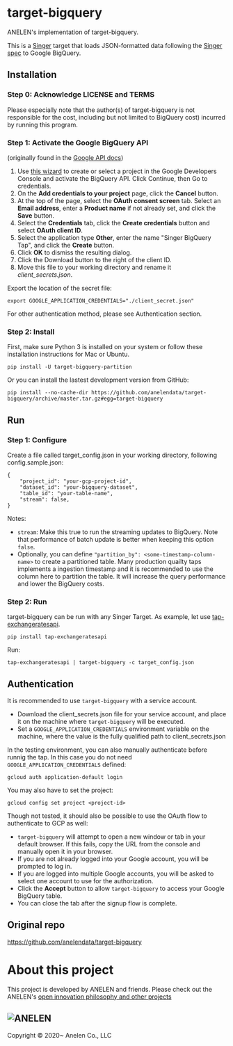 # target-bigquery

ANELEN's implementation of target-bigquery.

This is a [Singer](https://singer.io) target that loads JSON-formatted data
following the [Singer spec](https://github.com/singer-io/getting-started/blob/master/SPEC.md)
to Google BigQuery.

## Installation

### Step 0: Acknowledge LICENSE and TERMS

Please especially note that the author(s) of target-bigquery is not responsible
for the cost, including but not limited to BigQuery cost) incurred by running
this program.

### Step 1: Activate the Google BigQuery API

(originally found in the [Google API docs](https://googlecloudplatform.github.io/google-cloud-python/latest/bigquery/usage.html))

 1. Use [this wizard](https://console.developers.google.com/start/api?id=bigquery-json.googleapis.com) to create or select a project in the Google Developers Console and activate the BigQuery API. Click Continue, then Go to credentials.
 2. On the **Add credentials to your project** page, click the **Cancel** button.
 3. At the top of the page, select the **OAuth consent screen** tab. Select an **Email address**, enter a **Product name** if not already set, and click the **Save** button.
 4. Select the **Credentials** tab, click the **Create credentials** button and select **OAuth client ID**.
 5. Select the application type **Other**, enter the name "Singer BigQuery Tap", and click the **Create** button.
 6. Click **OK** to dismiss the resulting dialog.
 7. Click the Download button to the right of the client ID.
 8. Move this file to your working directory and rename it *client_secrets.json*.


Export the location of the secret file:

```
export GOOGLE_APPLICATION_CREDENTIALS="./client_secret.json"
```

For other authentication method, please see Authentication section.

### Step 2: Install

First, make sure Python 3 is installed on your system or follow these 
installation instructions for Mac or Ubuntu.

```
pip install -U target-bigquery-partition
```

Or you can install the lastest development version from GitHub:

```
pip install --no-cache-dir https://github.com/anelendata/target-bigquery/archive/master.tar.gz#egg=target-bigquery
```

## Run

### Step 1: Configure

Create a file called target_config.json in your working directory, following 
config.sample.json:

```
{
    "project_id": "your-gcp-project-id",
    "dataset_id": "your-bigquery-dataset",
    "table_id": "your-table-name",
    "stream": false,
}
```
Notes:
- `stream`: Make this true to run the streaming updates to BigQuery. Note that performance of batch update is better when keeping this option `false`.
- Optionally, you can define `"partition_by": <some-timestamp-column-name>` to create a partitioned table. Many production quailty taps implements a ingestion timestamp and it is recommended to use the column here to partition the table. It will increase the query performance and lower the BigQuery costs.

### Step 2: Run

target-bigquery can be run with any Singer Target. As example, let use
[tap-exchangeratesapi](https://github.com/singer-io/tap-exchangeratesapi).

```
pip install tap-exchangeratesapi
```

Run:

```
tap-exchangeratesapi | target-bigquery -c target_config.json
```

## Authentication

It is recommended to use `target-bigquery` with a service account.

- Download the client_secrets.json file for your service account, and place it
  on the machine where `target-bigquery` will be executed.
- Set a `GOOGLE_APPLICATION_CREDENTIALS` environment variable on the machine,
  where the value is the fully qualified path to client_secrets.json

In the testing environment, you can also manually authenticate before runnig
the tap. In this case you do not need `GOOGLE_APPLICATION_CREDENTIALS` defined:

```
gcloud auth application-default login
```

You may also have to set the project:

```
gcloud config set project <project-id>
```

Though not tested, it should also be possible to use the OAuth flow to
authenticate to GCP as well:
- `target-bigquery` will attempt to open a new window or tab in your default
  browser. If this fails, copy the URL from the console and manually open it
  in your browser.
- If you are not already logged into your Google account, you will be prompted
  to log in.
- If you are logged into multiple Google accounts, you will be asked to select
  one account to use for the authorization.
- Click the **Accept** button to allow `target-bigquery` to access your Google BigQuery
  table.
- You can close the tab after the signup flow is complete.

## Original repo
https://github.com/anelendata/target-bigquery

# About this project

This project is developed by
ANELEN and friends. Please check out the ANELEN's
[open innovation philosophy and other projects](https://anelen.co/open-source.html)

![ANELEN](https://avatars.githubusercontent.com/u/13533307?s=400&u=a0d24a7330d55ce6db695c5572faf8f490c63898&v=4)
---

Copyright &copy; 2020~ Anelen Co., LLC
